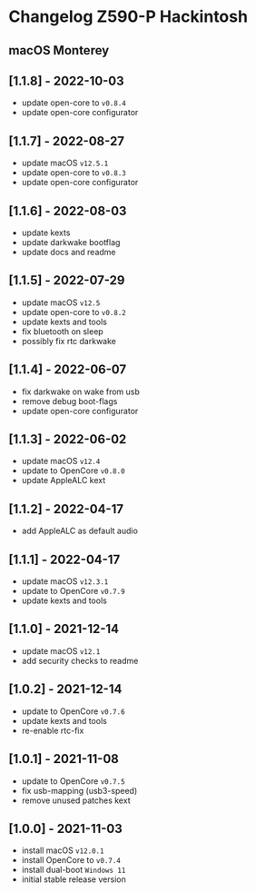 # Changelog Z590-P Hackintosh

## macOS Monterey

## [1.1.8] - 2022-10-03

- update open-core to `v0.8.4`
- update open-core configurator

## [1.1.7] - 2022-08-27

- update macOS `v12.5.1`
- update open-core to `v0.8.3`
- update open-core configurator

## [1.1.6] - 2022-08-03

- update kexts
- update darkwake bootflag
- update docs and readme

## [1.1.5] - 2022-07-29

- update macOS `v12.5`
- update open-core to `v0.8.2`
- update kexts and tools
- fix bluetooth on sleep
- possibly fix rtc darkwake

## [1.1.4] - 2022-06-07

- fix darkwake on wake from usb
- remove debug boot-flags
- update open-core configurator

## [1.1.3] - 2022-06-02

- update macOS `v12.4`
- update to OpenCore `v0.8.0`
- update AppleALC kext

## [1.1.2] - 2022-04-17

- add AppleALC as default audio

## [1.1.1] - 2022-04-17

- update macOS `v12.3.1`
- update to OpenCore `v0.7.9`
- update kexts and tools

## [1.1.0] - 2021-12-14

- update macOS `v12.1`
- add security checks to readme

## [1.0.2] - 2021-12-14

- update to OpenCore `v0.7.6`
- update kexts and tools
- re-enable rtc-fix

## [1.0.1] - 2021-11-08

- update to OpenCore `v0.7.5`
- fix usb-mapping (usb3-speed)
- remove unused patches kext

## [1.0.0] - 2021-11-03

- install macOS `v12.0.1`
- install OpenCore to `v0.7.4`
- install dual-boot `Windows 11`
- initial stable release version
